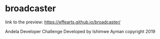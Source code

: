 # broadcaster

link to the preview: https://effearts.github.io/broadcaster/

Andela Developer Challenge
Developed by Ishimwe Ayman
copyright 2019

